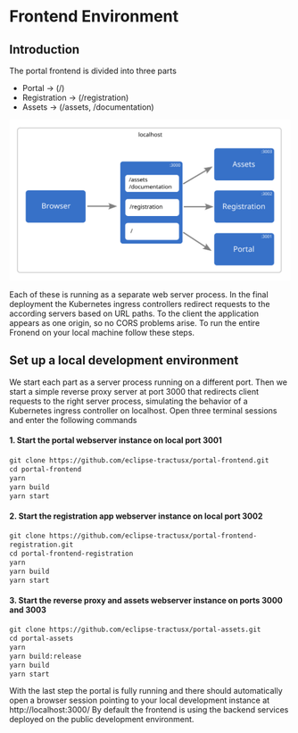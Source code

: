 # Frontend Environment

## Introduction

The portal frontend is divided into three parts

* Portal -> (/)
* Registration -> (/registration)
* Assets -> (/assets, /documentation)

![Schema of a local frontend environment](https://raw.githubusercontent.com/catenax-ng/tx-portal-assets/main/public/assets/images/docs/frontend-localhost.svg)

Each of these is running as a separate web server process. In the final deployment the Kubernetes ingress controllers redirect requests to the according servers based on URL paths. To the client the application appears as one origin, so no CORS problems arise. To run the entire Fronend on your local machine follow these steps.

## Set up a local development environment

We start each part as a server process running on a different port. Then we start a simple reverse proxy server at port 3000 that redirects client requests to the right server process, simulating the behavior of a Kubernetes ingress controller on localhost. Open three terminal sessions and enter the following commands

#### 1. Start the portal webserver instance on local port 3001

    git clone https://github.com/eclipse-tractusx/portal-frontend.git
    cd portal-frontend
    yarn
    yarn build
    yarn start

#### 2. Start the registration app webserver instance on local port 3002

    git clone https://github.com/eclipse-tractusx/portal-frontend-registration.git
    cd portal-frontend-registration
    yarn
    yarn build
    yarn start

#### 3. Start the reverse proxy and assets webserver instance on ports 3000 and 3003

    git clone https://github.com/eclipse-tractusx/portal-assets.git
    cd portal-assets
    yarn
    yarn build:release
    yarn build
    yarn start

With the last step the portal is fully running and there should automatically open
a browser session pointing to your local development instance at http://localhost:3000/
By default the frontend is using the backend services deployed on the public development environment.
